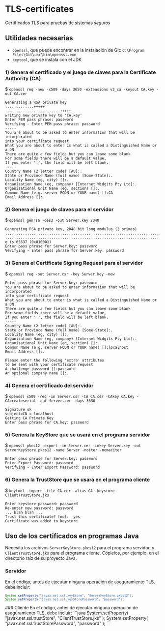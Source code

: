 # TLS-certificates
Certificados TLS para pruebas de sistemas *seguros*

## Utilidades necesarias
- `openssl`, que puede encontrar en la instalación de Git: `C:\Program Files\Git\usr\bin\openssl.exe`
- `keytool`, que se instala con el JDK
### 1) Genera el certificado y el juego de claves para la Certificate Authority (CA)
$ `openssl req -new -x509 -days 3650 -extensions v3_ca -keyout CA.key -out CA.cer`
```
Generating a RSA private key
.............+++++
.........................+++++
writing new private key to 'CA.key'
Enter PEM pass phrase: password
Verifying - Enter PEM pass phrase: password
-----
You are about to be asked to enter information that will be incorporated
into your certificate request.
What you are about to enter is what is called a Distinguished Name or a DN.
There are quite a few fields but you can leave some blank
For some fields there will be a default value,
If you enter '.', the field will be left blank.
-----
Country Name (2 letter code) [AU]:.
State or Province Name (full name) [Some-State]:.
Locality Name (eg, city) []:.
Organization Name (eg, company) [Internet Widgits Pty Ltd]:.
Organizational Unit Name (eg, section) []:.
Common Name (e.g. server FQDN or YOUR name) []:CA
Email Address []:.
```

### 2) Genera el juego de claves para el servidor
$ `openssl genrsa -des3 -out Server.key 2048`
```
Generating RSA private key, 2048 bit long modulus (2 primes)
..........................................................................+++++
..........................................................................+++++
e is 65537 (0x010001)
Enter pass phrase for Server.key: password
Verifying - Enter pass phrase for Server.key: password
```
### 3) Genera el Certificate Signing Request para el servidor
$ `openssl req -out Server.csr -key Server.key -new`
```
Enter pass phrase for Server.key: password
You are about to be asked to enter information that will be incorporated
into your certificate request.
What you are about to enter is what is called a Distinguished Name or a DN.
There are quite a few fields but you can leave some blank
For some fields there will be a default value,
If you enter '.', the field will be left blank.
-----
Country Name (2 letter code) [AU]:.
State or Province Name (full name) [Some-State]:.
Locality Name (eg, city) []:.
Organization Name (eg, company) [Internet Widgits Pty Ltd]:.
Organizational Unit Name (eg, section) []:.
Common Name (e.g. server FQDN or YOUR name) []:localhost
Email Address []:.

Please enter the following 'extra' attributes
to be sent with your certificate request
A challenge password []:password
An optional company name []:.
```
### 4) Genera el certificado del servidor
$ `openssl x509 -req -in Server.csr -CA CA.cer -CAkey CA.key -CAcreateserial -out Server.cer -days 3650`
```
Signature ok
subject=CN = localhost
Getting CA Private Key
Enter pass phrase for CA.key: password
```
### 5) Genera la KeyStore que se usará en el programa servidor
$ `openssl pkcs12 -export -in Server.cer -inkey Server.key -out ServerKeyStore.pkcs12 -name Server -noiter -nomaciter`
```
Enter pass phrase for Server.key: password
Enter Export Password: password
Verifying - Enter Export Password: password
```
### 6) Genera la TrustStore que se usará en el programa cliente
$ `keytool -import -file CA.cer -alias CA -keystore ClientTrustStore.jks`
```
Enter keystore password: password
Re-enter new password: password
... blah blah ...
Trust this certificate? [no]:  yes
Certificate was added to keystore
```
## Uso de los certificados en programas Java
Necesita los archivos `ServerKeyStore.pkcs12` para el programa servidor, y `ClientTrustStore.jks` para el programa cliente. Cópielos, por ejemplo, en el directorio raíz de su proyecto Java.
### Servidor
En el código, antes de ejecutar ninguna operación de aseguramiento TLS, debe incluir:
<small>
```java
System.setProperty("javax.net.ssl.keyStore", "ServerKeyStore.pkcs12");
System.setProperty("javax.net.ssl.keyStorePassword", "password");	
```
</small>
### Cliente
En el código, antes de ejecutar ninguna operación de aseguramiento TLS, debe incluir:
```java
System.setProperty( "javax.net.ssl.trustStore", "ClientTrustStore.jks" );
System.setProperty( "javax.net.ssl.trustStorePassword", "password" );
```
